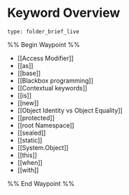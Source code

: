 # Keyword Overview
 
```ccard
type: folder_brief_live
```
 
%% Begin Waypoint %%
- [[Access Modifier]]
- [[as]]
- [[base]]
- [[Blackbox programming]]
- [[Contextual keywords]]
- [[is]]
- [[new]]
- [[Object Identity vs Object Equality]]
- [[protected]]
- [[root Namespace]]
- [[sealed]]
- [[static]]
- [[System.Object]]
- [[this]]
- [[when]]
- [[with]]

%% End Waypoint %%